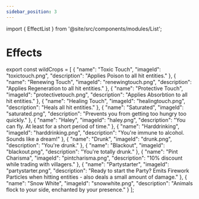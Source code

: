 ```yaml
---
sidebar_position: 3
---
```

import { EffectList } from '@site/src/components/modules/List';



# Effects

<EffectList modId="brewery" list={wildCrops} />

export const wildCrops = [
  {
    "name": "Toxic Touch",
    "imageId": "toxictouch.png",
    "description": "Applies Poison to all hit entities."
  },
  {
    "name": "Renewing Touch",
    "imageId": "renewingtouch.png",
    "description": "Applies Regeneration to all hit entities."
  },
  {
    "name": "Protective Touch",
    "imageId": "protectivetouch.png",
    "description": "Applies Absorbtion to all hit entities."
  },
{
"name": "Healing Touch",
"imageId": "healingtouch.png",
"description": "Heals all hit entities."
},
{
"name": "Saturated",
"imageId": "saturated.png",
"description": "Prevents you from getting too hungry too quickly."
},
{
"name": "Haley",
"imageId": "haley.png",
"description": "You can fly. At least for a short period of time."
},
{
"name": "Harddrinking",
"imageId": "harddrinking.png",
"description": "You're immune to alcohol. Sounds like a dream!"
},
{
"name": "Drunk",
"imageId": "drunk.png",
"description": "You're drunk."
},
{
"name": "Blackout",
"imageId": "blackout.png",
"description": "You're totally drunk."
},
{
"name": "Pint Charisma",
"imageId": "pintcharisma.png",
"description": "10% discount while trading with villagers."
},
{
"name": "Partystarter",
"imageId": "partystarter.png",
"description": "Ready to start the Party? Emits Firework Particles when hitting entities - also deals a small amount of damage."
},
{
"name": "Snow White",
"imageId": "snowwhite.png",
"description": "Animals flock to your side, enchanted by your presence."
}
];